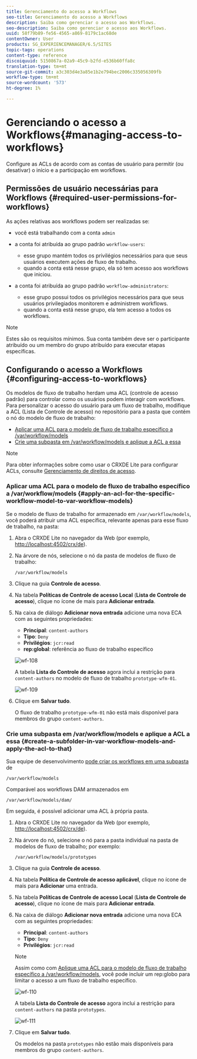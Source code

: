 ```yaml
---
title: Gerenciamento do acesso a Workflows
seo-title: Gerenciamento do acesso a Workflows
description: Saiba como gerenciar o acesso aos Workflows.
seo-description: Saiba como gerenciar o acesso aos Workflows.
uuid: 58f79b89-fe56-4565-a869-8179c1ac68de
contentOwner: User
products: SG_EXPERIENCEMANAGER/6.5/SITES
topic-tags: operations
content-type: reference
discoiquuid: 5150867a-02a9-45c9-b2fd-e536b60ffa8c
translation-type: tm+mt
source-git-commit: a3c303d4e3a85e1b2e794bec2006c335056309fb
workflow-type: tm+mt
source-wordcount: '573'
ht-degree: 1%

---
```



# Gerenciando o acesso a Workflows{#managing-access-to-workflows}

Configure as ACLs de acordo com as contas de usuário para permitir (ou desativar) o início e a participação em workflows.

## Permissões de usuário necessárias para Workflows {#required-user-permissions-for-workflows}

As ações relativas aos workflows podem ser realizadas se:

* você está trabalhando com a conta `admin`
* a conta foi atribuída ao grupo padrão `workflow-users`:

   * esse grupo mantém todos os privilégios necessários para que seus usuários executem ações de fluxo de trabalho.
   * quando a conta está nesse grupo, ela só tem acesso aos workflows que iniciou.

* a conta foi atribuída ao grupo padrão `workflow-administrators`:

   * esse grupo possui todos os privilégios necessários para que seus usuários privilegiados monitorem e administrem workflows.
   * quando a conta está nesse grupo, ela tem acesso a todos os workflows.

>[!NOTE]
>
>Estes são os requisitos mínimos. Sua conta também deve ser o participante atribuído ou um membro do grupo atribuído para executar etapas específicas.

## Configurando o acesso a Workflows {#configuring-access-to-workflows}

Os modelos de fluxo de trabalho herdam uma ACL (controle de acesso padrão) para controlar como os usuários podem interagir com workflows. Para personalizar o acesso do usuário para um fluxo de trabalho, modifique a ACL (Lista de Controle de acesso) no repositório para a pasta que contém o nó do modelo de fluxo de trabalho:

* [Aplicar uma ACL para o modelo de fluxo de trabalho específico a /var/workflow/models](/help/sites-administering/workflows-managing.md#apply-an-acl-for-the-specific-workflow-model-to-var-workflow-models)
* [Crie uma subpasta em /var/workflow/models e aplique a ACL a essa](/help/sites-administering/workflows-managing.md#create-a-subfolder-in-var-workflow-models-and-apply-the-acl-to-that)

>[!NOTE]
>
>Para obter informações sobre como usar o CRXDE Lite para configurar ACLs, consulte [Gerenciamento de direitos de acesso](/help/sites-administering/user-group-ac-admin.md#access-right-management).

### Aplicar uma ACL para o modelo de fluxo de trabalho específico a /var/workflow/models {#apply-an-acl-for-the-specific-workflow-model-to-var-workflow-models}

Se o modelo de fluxo de trabalho for armazenado em `/var/workflow/models`, você poderá atribuir uma ACL específica, relevante apenas para esse fluxo de trabalho, na pasta:

1. Abra o CRXDE Lite no navegador da Web (por exemplo, [http://localhost:4502/crx/de](http://localhost:4502/crx/de)).
1. Na árvore de nós, selecione o nó da pasta de modelos de fluxo de trabalho:

   `/var/workflow/models`

1. Clique na guia **Controle de acesso**.
1. Na tabela **Políticas de Controle de acesso Local** (**Lista de Controle de acesso**), clique no ícone de mais para **Adicionar entrada**.
1. Na caixa de diálogo **Adicionar nova entrada** adicione uma nova ECA com as seguintes propriedades:

   * **Principal**:  `content-authors`
   * **Tipo**: `Deny`
   * **Privilégios**:  `jcr:read`
   * **rep:global**: referência ao fluxo de trabalho específico

   ![wf-108](assets/wf-108.png)

   A tabela **Lista do Controle de acesso** agora inclui a restrição para `content-authors` no modelo de fluxo de trabalho `prototype-wfm-01`.

   ![wf-109](assets/wf-109.png)

1. Clique em **Salvar tudo**.

   O fluxo de trabalho `prototype-wfm-01` não está mais disponível para membros do grupo `content-authors`.

### Crie uma subpasta em /var/workflow/models e aplique a ACL a essa {#create-a-subfolder-in-var-workflow-models-and-apply-the-acl-to-that}

Sua equipe de desenvolvimento [pode criar os workflows em uma subpasta](/help/sites-developing/workflows-models.md#creating-a-new-workflow) de

`/var/workflow/models`

Comparável aos workflows DAM armazenados em

`/var/workflow/models/dam/`

Em seguida, é possível adicionar uma ACL à própria pasta.

1. Abra o CRXDE Lite no navegador da Web (por exemplo, [http://localhost:4502/crx/de](http://localhost:4502/crx/de)).
1. Na árvore do nó, selecione o nó para a pasta individual na pasta de modelos de fluxo de trabalho; por exemplo:

   `/var/workflow/models/prototypes`

1. Clique na guia **Controle de acesso**.
1. Na tabela **Política de Controle de acesso aplicável**, clique no ícone de mais para **Adicionar** uma entrada.
1. Na tabela **Políticas de Controle de acesso Local** (**Lista de Controle de acesso**), clique no ícone de mais para **Adicionar entrada**.
1. Na caixa de diálogo **Adicionar nova entrada** adicione uma nova ECA com as seguintes propriedades:

   * **Principal**:  `content-authors`
   * **Tipo**: `Deny`
   * **Privilégios**:  `jcr:read`

   >[!NOTE]
   >
   >Assim como com [Aplique uma ACL para o modelo de fluxo de trabalho específico a /var/workflow/models](/help/sites-administering/workflows-managing.md#apply-an-acl-for-the-specific-workflow-model-to-var-workflow-models), você pode incluir um rep:globo para limitar o acesso a um fluxo de trabalho específico.

   ![wf-110](assets/wf-110.png)

   A tabela **Lista do Controle de acesso** agora inclui a restrição para `content-authors` na pasta `prototypes`.

   ![wf-111](assets/wf-111.png)

1. Clique em **Salvar tudo**.

   Os modelos na pasta `prototypes` não estão mais disponíveis para membros do grupo `content-authors`.

